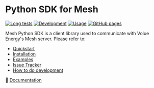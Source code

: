 # Python SDK for Mesh

[![Long tests](https://github.com/Volue-Public/energy-mesh-python/actions/workflows/long_tests.yml/badge.svg?branch=master)](https://github.com/Volue-Public/energy-mesh-python/actions/workflows/long_tests.yml) 
[![Development](https://github.com/Volue-Public/energy-mesh-python/actions/workflows/development.yml/badge.svg?branch=master)](https://github.com/Volue-Public/energy-mesh-python/actions/workflows/development.yml) 
[![Usage](https://github.com/Volue-Public/energy-mesh-python/actions/workflows/usage.yml/badge.svg?branch=master)](https://github.com/Volue-Public/energy-mesh-python/actions/workflows/usage.yml) 
[![GitHub pages](https://github.com/Volue-Public/energy-mesh-python/actions/workflows/pages.yml/badge.svg)](https://github.com/Volue-Public/energy-mesh-python/actions/workflows/pages.yml)  


Mesh Python SDK is a client library used to communicate with Volue Energy's Mesh server. Please refer to:
- [Quickstart](https://volue-public.github.io/energy-mesh-python/quickstart.html)
- [Installation](https://volue-public.github.io/energy-mesh-python/installation.html)
- [Examples](https://volue-public.github.io/energy-mesh-python/examples.html)
- [Issue Tracker](https://github.com/Volue-Public/energy-mesh-python/issues)
- [How to do development](https://volue-public.github.io/energy-mesh-python/installation.html#setup-for-developers)

:blue_book: [Documentation](https://volue-public.github.io/energy-mesh-python/)
